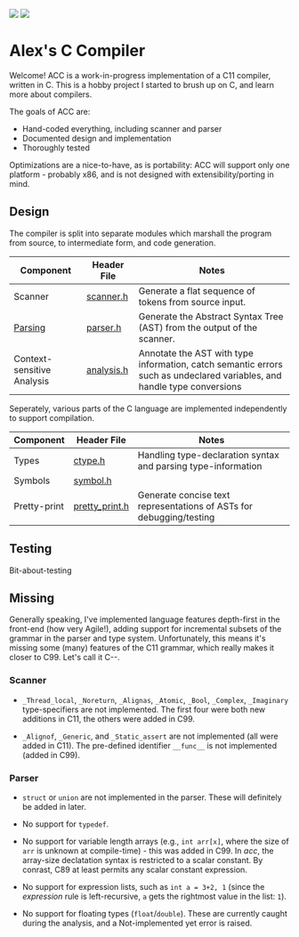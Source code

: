 [![](https://github.com/alexking35h/acc/workflows/Build%20and%20Test/badge.svg)](https://github.com/alexking35h/acc/actions?query=workflow%3A%22Build+and+Test%22) [![](https://github.com/alexking35h/acc/workflows/Regression%20Test/badge.svg)](https://github.com/alexking35h/acc/actions?query=workflow%3A%22Regression+Test%22)

# Alex's C Compiler

Welcome! ACC is a work-in-progress implementation of a C11 compiler, written in C.
This is a hobby project I started to brush up on C, and learn more about compilers.

The goals of ACC are:
 * Hand-coded everything, including scanner and parser
 * Documented design and implementation
 * Thoroughly tested

Optimizations are a nice-to-have, as is portability: ACC will support only
one platform - probably x86, and is not designed with extensibility/porting in mind.

## Design

The compiler is split into separate modules which marshall the program from source, to 
intermediate form, and code generation. 

| Component | Header File | Notes |
|-----------|-------------|-------|
| Scanner | [scanner.h](include/scanner.h) | Generate a flat sequence of tokens from source input. |
| [Parsing](design/parser.md) | [parser.h](incude/parser.h) | Generate the Abstract Syntax Tree (AST) from the output of the scanner. |
| Context-sensitive Analysis | [analysis.h](include/analysis.h) | Annotate the AST with type information, catch semantic errors such as undeclared variables, and handle type conversions |

Seperately, various parts of the C language are implemented independently to support compilation.

| Component | Header File | Notes |
|-----------|-------------|-------|
| Types | [ctype.h](include/ctype.h) | Handling type-declaration syntax and parsing type-information |
| Symbols | [symbol.h](include/symbol.h) ||
| Pretty-print | [pretty_print.h](include/pretty_print.h) | Generate concise text representations of ASTs for debugging/testing |

## Testing
Bit-about-testing

## Missing

Generally speaking, I've implemented language features depth-first in the front-end (how very Agile!), 
adding support for incremental subsets of the grammar in the parser and type system. Unfortunately,
this means it's missing some (many) features of the C11 grammar, which really makes it closer to C99. Let's call it C--.

### Scanner

 * `_Thread_local`, `_Noreturn`, `_Alignas`, `_Atomic`, `_Bool`, `_Complex`, `_Imaginary` type-specifiers are not implemented.
   The first four were both new additions in C11, the others were added in C99.

 * `_Alignof`, `_Generic`, and `_Static_assert` are not implemented (all were added in C11). The pre-defined identifier `__func__`
   is not implemented (added in C99).

### Parser

 * `struct` or `union` are not implemented in the parser. These will definitely be added in later.
 
 * No support for `typedef`. 

 * No support for variable length arrays (e.g., `int arr[x]`, where the size of `arr` is unknown at compile-time) 
   \- this was added in C99. In _acc_, the array-size declatation syntax is restricted to a scalar constant.
   By conrast, C89 at least permits any scalar constant expression.

 * No support for expression lists, such as `int a = 3+2, 1` (since the _expression_ rule is left-recursive,
   `a` gets the rightmost value in the list: `1`). 

 * No support for floating types (`float`/`double`). These are currently caught during the analysis, and a 
   Not-implemented yet error is raised.
